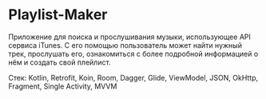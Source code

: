 # Playlist-Maker


Приложение для поиска и прослушивания музыки, использующее API сервиса iTunes. С его помощью пользователь может найти нужный трек, прослушать его, ознакомиться с более подробной информацией о нём и создать свой плейлист.

Стек: Kotlin, Retrofit, Koin, Room, Dagger, Glide, ViewModel, JSON, OkHttp, Fragment, Single Activity, MVVM
